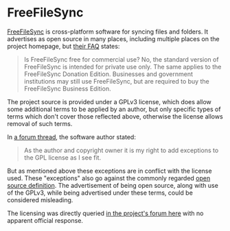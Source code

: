 # FreeFileSync

[FreeFileSync](https://freefilesync.org/) is cross-platform software for syncing files and folders.
It advertises as open source in many places, including multiple places on the project homepage,
but [their FAQ](https://freefilesync.org/faq.php#commercial) states:

> Is FreeFileSync free for commercial use?
> No, the standard version of FreeFileSync is intended for private use only. The same applies to the FreeFileSync Donation Edition.
> Businesses and government institutions may still use FreeFileSync, but are required to buy the FreeFileSync Business Edition. 

The project source is provided under a GPLv3 license, which does allow some additional terms to be applied by an author, but only specific types of terms which don't cover those reflected above, otherwise the license allows removal of such terms.

In [a forum thread](https://freefilesync.org/forum/viewtopic.php?t=10933), the software author stated:

> As the author and copyright owner it is my right to add exceptions to the GPL license as I see fit.

But as mentioned above these exceptions are in conflict with the license used.
These "exceptions" also go against the commonly regarded [open source definition](https://opensource.org/osd). The advertisement of being open source, along with use of the GPLv3, while being advertised under these terms, could be considered misleading.

The licensing was directly queried [in the project's forum here](https://freefilesync.org/forum/viewtopic.php?t=11016) with no apparent official response.